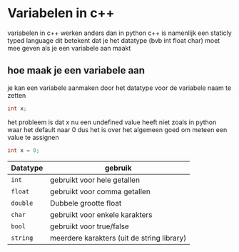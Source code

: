 # Variabelen in c++
variabelen in c++ werken anders dan in python
c++ is namenlijk een staticly typed language dit betekent dat je het datatype (bvb int float char) moet mee geven als je een variabele aan maakt


## hoe maak je een variabele aan
je kan een variabele aanmaken door het datatype voor de variabele naam te zetten
```c++
int x;
```
het probleem is dat x nu een undefined value heeft niet zoals in python waar het default naar 0 dus het is over het algemeen goed om meteen een value te assignen
```c++
int x = 0;
```

| Datatype | gebruik                              |
|----------|------------------------------------------|
| `int`    | gebruikt voor hele getallen |
| `float`  | gebruikt voor comma getallen |
| `double` | Dubbele grootte float              |
| `char`   | gebruikt voor enkele karakters   |
| `bool`   | gebruikt voor true/false |
| `string` | meerdere karakters (uit de string library) |

